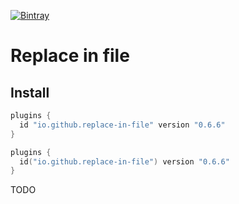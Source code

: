 [![Bintray](https://img.shields.io/gradle-plugin-portal/v/io.github.dryrum.replace-in-file
)](https://plugins.gradle.org/plugin/io.github.dryrum.replace-in-file)

# Replace in file

## Install

```groovy
plugins {
  id "io.github.replace-in-file" version "0.6.6"
}
```
```kotlin
plugins {
  id("io.github.replace-in-file") version "0.6.6"
}
```

TODO